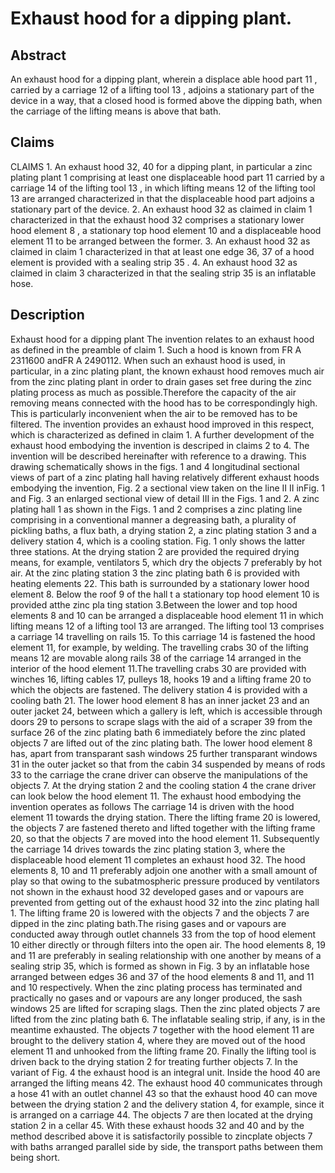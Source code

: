 # Exhaust hood for a dipping plant.

## Abstract
An exhaust hood for a dipping plant, wherein a displace able hood part 11 , carried by a carriage 12 of a lifting tool 13 , adjoins a stationary part of the device in a way, that a closed hood is formed above the dipping bath, when the carriage of the lifting means is above that bath.

## Claims
CLAIMS 1. An exhaust hood 32, 40 for a dipping plant, in particular a zinc plating plant 1 comprising at least one displaceable hood part 11 carried by a carriage 14 of the lifting tool 13 , in which lifting means 12 of the lifting tool 13 are arranged characterized in that the displaceable hood part adjoins a stationary part of the device. 2. An exhaust hood 32 as claimed in claim 1 characterized in that the exhaust hood 32 comprises a stationary lower hood element 8 , a stationary top hood element 10 and a displaceable hood element 11 to be arranged between the former. 3. An exhaust hood 32 as claimed in claim 1 characterized in that at least one edge 36, 37 of a hood element is provided with a sealing strip 35 . 4. An exhaust hood 32 as claimed in claim 3 characterized in that the sealing strip 35 is an inflatable hose.

## Description
Exhaust hood for a dipping plant The invention relates to an exhaust hood as defined in the preamble of claim 1. Such a hood is known from FR A 2311600 andFR A 2490112. When such an exhaust hood is used, in particular, in a zinc plating plant, the known exhaust hood removes much air from the zinc plating plant in order to drain gases set free during the zinc plating process as much as possible.Therefore the capacity of the air removing means connected with the hood has to be correspondingly high. This is particularly inconvenient when the air to be removed has to be filtered. The invention provides an exhaust hood improved in this respect, which is characterized as defined in claim 1. A further development of the exhaust hood embodying the invention is descriped in claims 2 to 4. The invention will be described hereinafter with reference to a drawing. This drawing schematically shows in the figs. 1 and 4 longitudinal sectional views of part of a zinc plating hall having relatively different exhaust hoods embodying the invention, Fig. 2 a sectional view taken on the line II II inFig. 1 and Fig. 3 an enlarged sectional view of detail III in the Figs. 1 and 2. A zinc plating hall 1 as shown in the Figs. 1 and 2 comprises a zinc plating line comprising in a conventional manner a degreasing bath, a plurality of pickling baths, a flux bath, a drying station 2, a zinc plating station 3 and a delivery station 4, which is a cooling station. Fig. 1 only shows the latter three stations. At the drying station 2 are provided the required drying means, for example, ventilators 5, which dry the objects 7 preferably by hot air. At the zinc plating station 3 the zinc plating bath 6 is provided with heating elements 22. This bath is surrounded by a stationary lower hood element 8. Below the roof 9 of the hall t a stationary top hood element 10 is provided atthe zinc pla ting station 3.Between the lower and top hood elements 8 and 10 can be arranged a displaceable hood element 11 in which lifting means 12 of a lifting tool 13 are arranged. The lifting tool 13 comprises a carriage 14 travelling on rails 15. To this carriage 14 is fastened the hood element 11, for example, by welding. The travelling crabs 30 of the lifting means 12 are movable along rails 38 of the carriage 14 arranged in the interior of the hood element 11.The travelling crabs 30 are provided with winches 16, lifting cables 17, pulleys 18, hooks 19 and a lifting frame 20 to which the objects are fastened. The delivery station 4 is provided with a cooling bath 21. The lower hood element 8 has an inner jacket 23 and an outer jacket 24, between which a gallery is left, which is accessible through doors 29 to persons to scrape slags with the aid of a scraper 39 from the surface 26 of the zinc plating bath 6 immediately before the zinc plated objects 7 are lifted out of the zinc plating bath. The lower hood element 8 has, apart from transparant sash windows 25 further transparant windows 31 in the outer jacket so that from the cabin 34 suspended by means of rods 33 to the carriage the crane driver can observe the manipulations of the objects 7. At the drying station 2 and the cooling station 4 the crane driver can look below the hood element 11. The exhaust hood embodying the invention operates as follows The carriage 14 is driven with the hood element 11 towards the drying station. There the lifting frame 20 is lowered, the objects 7 are fastened thereto and lifted together with the lifting frame 20, so that the objects 7 are moved into the hood element 11. Subsequently the carriage 14 drives towards the zinc plating station 3, where the displaceable hood element 11 completes an exhaust hood 32. The hood elements 8, 10 and 11 preferably adjoin one another with a small amount of play so that owing to the subatmospheric pressure produced by ventilators not shown in the exhaust hood 32 developed gases and or vapours are prevented from getting out of the exhaust hood 32 into the zinc plating hall 1. The lifting frame 20 is lowered with the objects 7 and the objects 7 are dipped in the zinc plating bath.The rising gases and or vapours are conducted away through outlet channels 33 from the top of hood element 10 either directly or through filters into the open air. The hood elements 8, 19 and 11 are preferably in sealing relationship with one another by means of a sealing strip 35, which is formed as shown in Fig. 3 by an inflatable hose arranged between edges 36 and 37 of the hood elements 8 and 11, and 11 and 10 respectively. When the zinc plating process has terminated and practically no gases and or vapours are any longer produced, the sash windows 25 are lifted for scraping slags. Then the zinc plated objects 7 are lifted from the zinc plating bath 6. The inflatable sealing strip, if any, is in the meantime exhausted. The objects 7 together with the hood element 11 are brought to the delivery station 4, where they are moved out of the hood element 11 and unhooked from the lifting frame 20. Finally the lifting tool is driven back to the drying station 2 for treating further objects 7. In the variant of Fig. 4 the exhaust hood is an integral unit. Inside the hood 40 are arranged the lifting means 42. The exhaust hood 40 communicates through a hose 41 with an outlet channel 43 so that the exhaust hood 40 can move between the drying station 2 and the delivery station 4, for example, since it is arranged on a carriage 44. The objects 7 are then located at the drying station 2 in a cellar 45. With these exhaust hoods 32 and 40 and by the method described above it is satisfactorily possible to zincplate objects 7 with baths arranged parallel side by side, the transport paths between them being short.